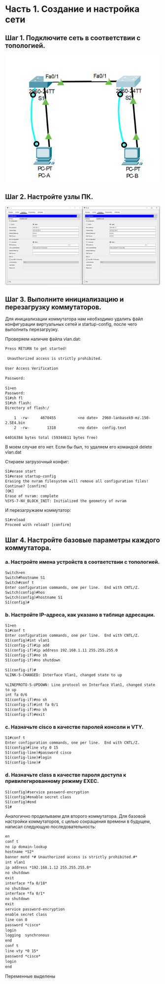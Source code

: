 # Часть 1. Создание и настройка сети
## Шаг 1. Подключите сеть в соответствии с топологией.
![](Pics\Lab2-1-1.png)
## Шаг 2. Настройте узлы ПК.
![](Pics\Lab2-1-2.png)
## Шаг 3. Выполните инициализацию и перезагрузку коммутаторов.
Для инициализации коммутатора нам необходимо удалить файл конфигурации виртуальных сетей и startup-config, после чего выполнить перезагрузку.

Проверяем наличие файла vlan.dat:
```
Press RETURN to get started!

 Unauthorized access is strictly prohibited.

User Access Verification

Password: 

S1>en
Password: 
S1#sh fl
S1#sh flash: 
Directory of flash:/

    1  -rw-     4670455          <no date>  2960-lanbasek9-mz.150-2.SE4.bin
    2  -rw-        1318          <no date>  config.text

64016384 bytes total (59344611 bytes free)
```
В моем случае его нет. Если бы был, то удаляем его командой delete vlan.dat

Стираем загрузочный конфиг:
```
S1#erase start
S1#erase startup-config 
Erasing the nvram filesystem will remove all configuration files! Continue? [confirm]
[OK]
Erase of nvram: complete
%SYS-7-NV_BLOCK_INIT: Initialized the geometry of nvram
```
И перезагружаем коммутатор:
```
S1#reload
Proceed with reload? [confirm]
```
## Шаг 4. Настройте базовые параметры каждого коммутатора.

### a.	Настройте имена устройств в соответствии с топологией.

```
Switch>en
Switch#hostname S1
Switch#conf t
Enter configuration commands, one per line.  End with CNTL/Z.
Switch(config)#hos
Switch(config)#hostname S1
S1(config)#

```
### b.	Настройте IP-адреса, как указано в таблице адресации.
```
S1>en
S1#conf t
Enter configuration commands, one per line.  End with CNTL/Z.
S1(config)#int vlan1
S1(config-if)#ip add
S1(config-if)#ip address 192.168.1.11 255.255.255.0
S1(config-if)#no sh
S1(config-if)#no shutdown 

S1(config-if)#
%LINK-5-CHANGED: Interface Vlan1, changed state to up

%LINEPROTO-5-UPDOWN: Line protocol on Interface Vlan1, changed state to up
int fa 0/6
S1(config-if)#no sh
S1(config-if)#int fa 0/1
S1(config-if)#no sh
S1(config-if)#exit
```
### c.	Назначьте cisco в качестве паролей консоли и VTY.
```
S1#conf t
Enter configuration commands, one per line.  End with CNTL/Z.
S1(config)#line vty 0 15
S1(config-line)#password cisco
S1(config-line)#login
S1(config-line)#
```
### d. 	Назначьте class в качестве пароля доступа к привилегированному режиму EXEC.
```
S1(config)#service password-encryption
S1(config)#enable secret class
S1(config)#end
S1#
```
Аналогично проделываем для второго коммутатора.
Для базовой настройки коммутаторов, с целью сокращения времени в будущем, написал следующую последовательность:
```markdown
en
conf t
no ip domain-lookup
hostname *S2*
banner motd *# Unauthorized access is strictly prohibited.#*
int vlan1
ip address *192.168.1.12 255.255.255.0*
no shutdown
exit
interface *fa 0/18*
no shutdown
interface *fa 0/1*
no shutdown
exit
service password-encryption
enable secret class
line con 0
password *cisco*
login
logging  synchronous 
end
conf t
line vty *0 15*
password *cisco*
login
end

```
Переменные выделены
